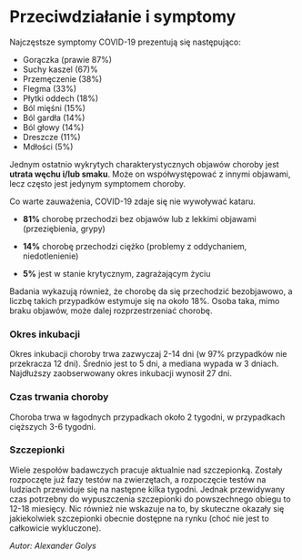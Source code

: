 # Przeciwdziałanie i symptomy

Najczęstsze symptomy COVID-19 prezentują się następująco:

* Gorączka (prawie 87%)
* Suchy kaszel (67)%
* Przemęczenie (38%)
* Flegma (33%)
* Płytki oddech (18%)
* Ból mięśni (15%)
* Ból gardła (14%)
* Ból głowy (14%)
* Dreszcze (11%)
* Mdłości (5%)

Jednym ostatnio wykrytych charakterystycznych objawów choroby jest **utrata węchu i/lub smaku**. Może on współwystępować z innymi objawami, lecz często jest jedynym symptomem choroby.

Co warte zauważenia, COVID-19 zdaje się nie wywoływać kataru. 

* **81%** chorobę przechodzi bez objawów lub z lekkimi objawami (przeziębienia, grypy)

* **14%** chorobę przechodzi ciężko (problemy z oddychaniem, niedotlenienie)
* **5%** jest w stanie krytycznym, zagrażającym życiu

Badania wykazują również, że chorobę da się przechodzić bezobjawowo, a liczbę takich przypadków estymuje się na około 18%. Osoba taka, mimo braku objawów, może dalej rozprzestrzeniać chorobę. 

### Okres inkubacji
Okres inkubacji choroby trwa zazwyczaj 2-14 dni (w 97% przypadków nie przekracza 12 dni). Średnio jest to 5 dni, a mediana wypada w 3 dniach. Najdłuższy zaobserwowany okres inkubacji wynosił 27 dni. 

### Czas trwania choroby
Choroba trwa w łagodnych przypadkach około 2 tygodni, w przypadkach cięższych 3-6 tygodni.

### Szczepionki
Wiele zespołów badawczych pracuje aktualnie nad szczepionką. Zostały rozpoczęte już fazy testów na zwierzętach, a rozpoczęcie testów na ludziach przewiduje się na następne kilka tygodni. Jednak przewidywany czas potrzebny do wypuszczenia szczepionki do powszechnego obiegu to 12-18 miesięcy. Nic również nie wskazuje na to, by skuteczne okazały się jakiekolwiek szczepionki obecnie dostępne na rynku (choć nie jest to całkowicie wykluczone).

*Autor: Alexander Golys*



